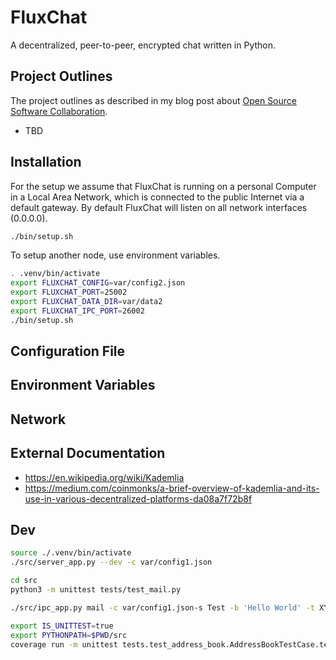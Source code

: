 # FluxChat

A decentralized, peer-to-peer, encrypted chat written in Python.

## Project Outlines

The project outlines as described in my blog post about [Open Source Software Collaboration](https://blog.fox21.at/2019/02/21/open-source-software-collaboration.html).

- TBD

## Installation

For the setup we assume that FluxChat is running on a personal Computer in a Local Area Network, which is connected to the public Internet via a default gateway. By default FluxChat will listen on all network interfaces (0.0.0.0).

```bash
./bin/setup.sh
```

To setup another node, use environment variables.

```bash
. .venv/bin/activate
export FLUXCHAT_CONFIG=var/config2.json
export FLUXCHAT_PORT=25002
export FLUXCHAT_DATA_DIR=var/data2
export FLUXCHAT_IPC_PORT=26002
./bin/setup.sh
```

## Configuration File

## Environment Variables

## Network

## External Documentation

- https://en.wikipedia.org/wiki/Kademlia
- https://medium.com/coinmonks/a-brief-overview-of-kademlia-and-its-use-in-various-decentralized-platforms-da08a7f72b8f

## Dev

```bash
source ./.venv/bin/activate
./src/server_app.py --dev -c var/config1.json

cd src
python3 -m unittest tests/test_mail.py

./src/ipc_app.py mail -c var/config1.json-s Test -b 'Hello World' -t XYZ
```

```bash
export IS_UNITTEST=true
export PYTHONPATH=$PWD/src
coverage run -m unittest tests.test_address_book.AddressBookTestCase.test_save_load
```
